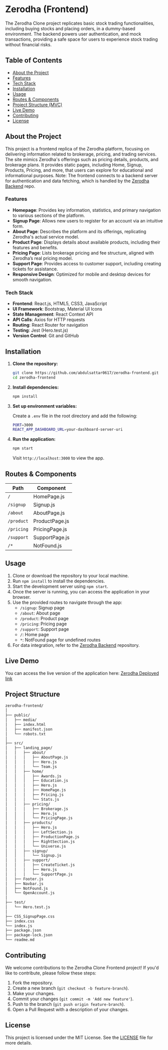 # Zerodha (Frontend)

The Zerodha Clone project replicates basic stock trading functionalities, including buying stocks and placing orders, in a dummy-based environment. The backend powers user authentication, and mock transactions, providing a safe space for users to experience stock trading without financial risks.

## Table of Contents

- [About the Project](#about-the-project)
- [Features](#features)
- [Tech Stack](#tech-stack)
- [Installation](#installation)
- [Usage](#usage)
- [Routes & Components](#routes-Components)
- [Project Structure (MVC)](#project-structure-mvc)
- [Live Demo](#live-demo)
- [Contributing](#contributing)
- [License](#license)

## About the Project

This project is a frontend replica of the Zerodha platform, focusing on delivering information related to brokerage, pricing, and trading services. The site mimics Zerodha's offerings such as pricing details, products, and brokerage plans. It provides static pages, including Home, Signup, Products, Pricing, and more, that users can explore for educational and informational purposes. Note: The frontend connects to a backend server for authentication and data fetching, which is handled by the [Zerodha Backend](https://github.com/abdulsattar0617/zerodha-backend) repo.

 
### Features

- **Homepage**: Provides key information, statistics, and primary navigation to various sections of the platform.
- **Signup Page**: Allows new users to register for an account via an intuitive form.
- **About Page**: Describes the platform and its offerings, replicating Zerodha's actual service model.
- **Product Page**: Displays details about available products, including their features and benefits.
- **Pricing Page**: Lists brokerage pricing and fee structure, aligned with Zerodha’s real pricing model.
- **Support Page**: Provides access to customer support, including creating tickets for assistance.
- **Responsive Design**: Optimized for mobile and desktop devices for smooth navigation.


### Tech Stack

- **Frontend**: React.js, HTML5, CSS3, JavaScript
- **UI Framework**: Bootstrap, Material UI Icons
- **State Management**: React Context API
- **API Calls**: Axios for HTTP requests
- **Routing**: React Router for navigation
- **Testing**: Jest (Hero.test.js)
- **Version Control**: Git and GitHub



## Installation

1. **Clone the repository:**

   ```bash
   git clone https://github.com/abdulsattar0617/zerodha-frontend.git
   cd zerodha-frontend
   ```

2. **Install dependencies:**

   ```bash
   npm install
   ```

3. **Set up environment variables:**

   Create a `.env` file in the root directory and add the following:

   ```bash
   PORT=3000
   REACT_APP_DASHBOARD_URL=your-dashboard-server-uri
   ```

4. **Run the application:**

   ```bash
   npm start
   ```

   Visit `http://localhost:3000` to view the app.


## Routes & Components

| Path           | Component        |
|----------------|------------------|
| `/`            | HomePage.js      |
| `/signup`      | Signup.js        |
| `/about`       | AboutPage.js     |
| `/product`     | ProductPage.js   |
| `/pricing`     | PricingPage.js   |
| `/support`     | SupportPage.js   |
| `/*`           | NotFound.js      |



 
## Usage

1. Clone or download the repository to your local machine.
2. Run `npm install` to install the dependencies.
3. Start the development server using `npm start`.
4. Once the server is running, you can access the application in your browser.
5. Use the provided routes to navigate through the app:
   - `/signup`: Signup page
   - `/about`: About page
   - `/product`: Product page
   - `/pricing`: Pricing page
   - `/support`: Support page
   - `/`: Home page
   - `*`: NotFound page for undefined routes
6. For data integration, refer to the [Zerodha Backend](https://github.com/abdulsattar0617/zerodha-backend) repository.


## Live Demo

You can access the live version of the application here: [Zerodha Deployed link](https://zerodha-frontend-xl0h.onrender.com)


## Project Structure

```bash
zerodha-frontend/
│
├── public/
│   ├── media/
│   ├── index.html
│   ├── manifest.json
│   └── robots.txt
│
├── src/
│   ├── landing_page/
│   │   ├── about/
│   │   │   ├── AboutPage.js
│   │   │   ├── Hero.js
│   │   │   └── Team.js
│   │   ├── home/
│   │   │   ├── Awards.js
│   │   │   ├── Education.js
│   │   │   ├── Hero.js
│   │   │   ├── HomePage.js
│   │   │   ├── Pricing.js
│   │   │   └── Stats.js
│   │   ├── pricing/
│   │   │   ├── Brokerage.js
│   │   │   ├── Hero.js
│   │   │   └── PricingPage.js
│   │   ├── products/
│   │   │   ├── Hero.js
│   │   │   ├── LeftSection.js
│   │   │   ├── ProductionPage.js
│   │   │   ├── RightSection.js
│   │   │   └── Universe.js
│   │   ├── signup/
│   │   │   └── Signup.js
│   │   ├── support/
│   │   │   ├── CreateTicket.js
│   │   │   ├── Hero.js
│   │   │   └── SupportPage.js
│   ├── Footer.js
│   ├── Navbar.js
│   ├── NotFound.js
│   └── OpenAccount.js
│
├── test/
│   └── Hero.test.js
│
├── CSS_SignupPage.css
├── index.css
└── index.js
├── package.json
├── package-lock.json
└── readme.md
```

## Contributing

We welcome contributions to the Zerodha Clone Frontend project! If you'd like to contribute, please follow these steps:

1. Fork the repository.
2. Create a new branch (`git checkout -b feature-branch`).
3. Make your changes.
4. Commit your changes (`git commit -m 'Add new feature'`).
5. Push to the branch (`git push origin feature-branch`).
6. Open a Pull Request with a description of your changes.

## License

This project is licensed under the MIT License. See the [LICENSE](https://github.com/abdulsattar0617/zerodha-frontend/blob/main/LICENSE) file for more details.
